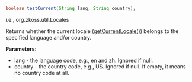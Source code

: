 ```java
boolean testCurrent(String lang, String country);
```

  
i.e.,
<javadoc method="testCurrent(java.lang.String, java.lang.String) ">org.zkoss.util.Locales</javadoc>

Returns whether the current locale
([getCurrentLocale()](ZUML_Reference/EL_Expressions/Core_Methods/getCurrentLocale))
belongs to the specified language and/or country.

**Parameters:**

- lang - the language code, e.g., en and zh. Ignored if null.
- country - the country code, e.g., US. Ignored if null. If empty, it
  means no country code at all.


